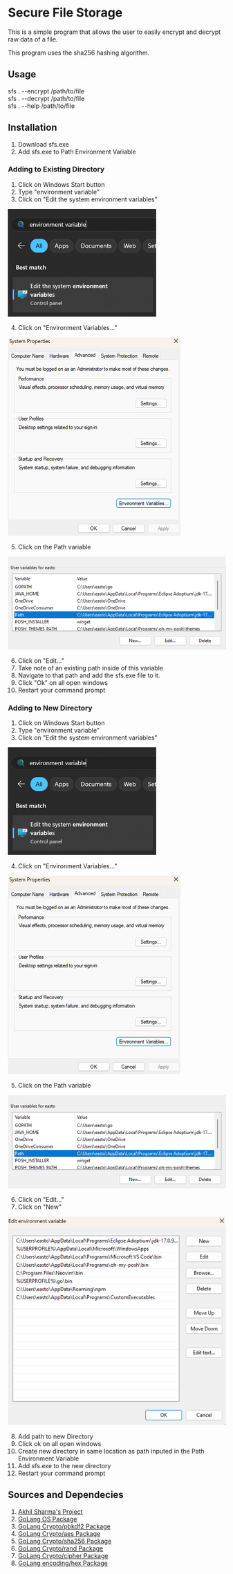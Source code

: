 # Secure File Storage

This is a simple program that allows the user to easily encrypt and decrypt raw data of a file.

This program uses the sha256 hashing algorithm.

## Usage

sfs . --encrypt /path/to/file  
sfs . --decrypt /path/to/file  
sfs . --help /path/to/file

## Installation

1. Download sfs.exe
2. Add sfs.exe to Path Environment Variable

### Adding to Existing Directory
1. Click on Windows Start button
2. Type "environment variable"
3. Click on "Edit the system environment variables"

![](./images/env-variable.png.png)

4. Click on "Environment Variables..."

![](./images/env-variable-2.png.png)

5. Click on the Path variable 

![](./images/path-var.png.png)

6. Click on "Edit..."
6. Take note of an existing path inside of this variable
7. Navigate to that path and add the sfs.exe file to it. 
8. Click "Ok" on all open windows
9. Restart your command prompt

### Adding to New Directory
1. Click on Windows Start button
2. Type "environment variable"
3. Click on "Edit the system environment variables"

![](./images/env-variable.png.png)

4. Click on "Environment Variables..."

![](./images/env-variable-2.png.png)

5. Click on the Path variable 

![](./images/path-var.png.png)

6. Click on "Edit..."
7. Click on "New"

![](./images/path-var-2.png.png)

8. Add path to new Directory
9. Click ok on all open windows
10. Create new directory in same location as path inputed in the Path Environment Variable
11. Add sfs.exe to the new directory
12. Restart your command prompt 

## Sources and Dependecies
1. [Akhil Sharma's Project](https://github.com/AkhilSharma90/go-file-encrypt)
2. [GoLang OS Package](https://pkg.go.dev/os@go1.22.4#pkg-overview)
3. [GoLang Crypto/pbkdf2 Package](https://pkg.go.dev/golang.org/x/crypto/pbkdf2#pkg-functions)
4. [GoLang Crypto/aes Package](https://pkg.go.dev/crypto/aes@go1.22.4)
5. [GoLang Crypto/sha256 Package](https://pkg.go.dev/crypto/sha256@go1.22.4)
6. [GoLang Crypto/rand Package](https://pkg.go.dev/crypto/aes@go1.22.4)
7. [GoLang Crypto/cipher Package](https://pkg.go.dev/crypto/cipher@go1.22.4)
8. [GoLang encoding/hex Package](https://pkg.go.dev/encoding/hex@go1.22.4)